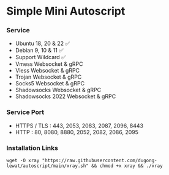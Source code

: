 # Simple Mini Autoscript
### Service
- Ubuntu 18, 20 & 22 ✅
- Debian 9, 10 & 11 ✅
- Support Wildcard ✅
- Vmess Websocket & gRPC
- Vless Websocket & gRPC
- Trojan Websocket & gRPC
- Socks5 Websocket & gRPC
- Shadowsocks Websocket & gRPC
- Shadowsocks 2022 Websocket & gRPC
### Service Port
- HTTPS / TLS : 443, 2053, 2083, 2087, 2096, 8443
- HTTP : 80, 8080, 8880, 2052, 2082, 2086, 2095
### Installation Links
`
wget -O xray "https://raw.githubusercontent.com/dugong-lewat/autoscript/main/xray.sh" && chmod +x xray && ./xray
`
